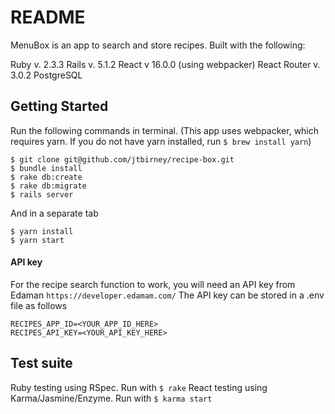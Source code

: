 # README

MenuBox is an app to search and store recipes. Built with the following:

Ruby v. 2.3.3
Rails v. 5.1.2
React v 16.0.0 (using webpacker)
React Router v. 3.0.2
PostgreSQL

## Getting Started
Run the following commands in terminal. (This app uses webpacker, which requires yarn. If you do not have yarn installed, run `$ brew install yarn`)
```
$ git clone git@github.com/jtbirney/recipe-box.git
$ bundle install
$ rake db:create
$ rake db:migrate
$ rails server
```
And in a separate tab
```
$ yarn install
$ yarn start
```

#### API key
For the recipe search function to work, you will need an API key from Edaman `https://developer.edamam.com/`
The API key can be stored in a .env file as follows
```
RECIPES_APP_ID=<YOUR_APP_ID_HERE>
RECIPES_API_KEY=<YOUR_API_KEY_HERE>
```

## Test suite
Ruby testing using RSpec. Run with `$ rake`
React testing using Karma/Jasmine/Enzyme. Run with `$ karma start`

